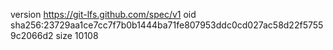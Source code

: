 version https://git-lfs.github.com/spec/v1
oid sha256:23729aa1ce7cc7f7b0b1444ba71fe807953ddc0cd027ac58d22f57559c2066d2
size 10108
